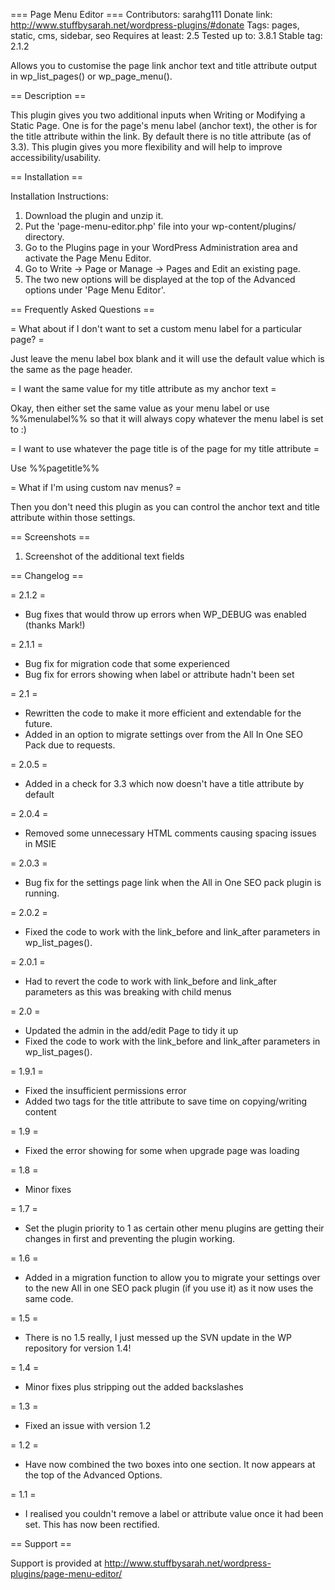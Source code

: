 === Page Menu Editor ===
Contributors: sarahg111
Donate link: http://www.stuffbysarah.net/wordpress-plugins/#donate
Tags: pages, static, cms, sidebar, seo
Requires at least: 2.5
Tested up to: 3.8.1
Stable tag: 2.1.2

Allows you to customise the page link anchor text and title attribute output in wp_list_pages() or wp_page_menu().

== Description ==

This plugin gives you two additional inputs when Writing or Modifying a Static Page. One is for the page's menu label (anchor text), the other is for the title attribute within the link. By default there is no title attribute (as of 3.3). This plugin gives you more flexibility and will help to improve accessibility/usability.

== Installation ==

Installation Instructions:

1. Download the plugin and unzip it.
2. Put the 'page-menu-editor.php' file into your wp-content/plugins/ directory.
3. Go to the Plugins page in your WordPress Administration area and activate the Page Menu Editor.
4. Go to Write -> Page or Manage -> Pages and Edit an existing page.
5. The two new options will be displayed at the top of the Advanced options under 'Page Menu Editor'.

== Frequently Asked Questions ==

= What about if I don't want to set a custom menu label for a particular page? =

Just leave the menu label box blank and it will use the default value which is the same as the page header.

= I want the same value for my title attribute as my anchor text =

Okay, then either set the same value as your menu label or use %%menulabel%% so that it will always copy whatever the menu label is set to :)

= I want to use whatever the page title is of the page for my title attribute =

Use %%pagetitle%%

= What if I'm using custom nav menus? =

Then you don't need this plugin as you can control the anchor text and title attribute within those settings.


== Screenshots ==

1. Screenshot of the additional text fields

== Changelog ==

= 2.1.2 =

* Bug fixes that would throw up errors when WP_DEBUG was enabled (thanks Mark!)

= 2.1.1 =

* Bug fix for migration code that some experienced
* Bug fix for errors showing when label or attribute hadn't been set

= 2.1 =

* Rewritten the code to make it more efficient and extendable for the future.
* Added in an option to migrate settings over from the All In One SEO Pack due to requests.

= 2.0.5 =

* Added in a check for 3.3 which now doesn't have a title attribute by default

= 2.0.4 =

* Removed some unnecessary HTML comments causing spacing issues in MSIE

= 2.0.3 =

* Bug fix for the settings page link when the All in One SEO pack plugin is running.

= 2.0.2 =

* Fixed the code to work with the link_before and link_after parameters in wp_list_pages().

= 2.0.1 =

* Had to revert the code to work with link_before and link_after parameters as this was breaking with child menus

= 2.0 =

* Updated the admin in the add/edit Page to tidy it up
* Fixed the code to work with the link_before and link_after parameters in wp_list_pages().

= 1.9.1 =

* Fixed the insufficient permissions error
* Added two tags for the title attribute to save time on copying/writing content

= 1.9 =

* Fixed the error showing for some when upgrade page was loading

= 1.8 =

* Minor fixes

= 1.7 =

* Set the plugin priority to 1 as certain other menu plugins are getting their changes in first and preventing the plugin working.

= 1.6 =

* Added in a migration function to allow you to migrate your settings over to the new All in one SEO pack plugin (if you use it) as it now uses the same code.

= 1.5 =

* There is no 1.5 really, I just messed up the SVN update in the WP repository for version 1.4!

= 1.4 =

* Minor fixes plus stripping out the added backslashes

= 1.3 =

* Fixed an issue with version 1.2

= 1.2 =

* Have now combined the two boxes into one section. It now appears at the top of the Advanced Options.

= 1.1 =

* I realised you couldn't remove a label or attribute value once it had been set. This has now been rectified.

== Support ==

Support is provided at http://www.stuffbysarah.net/wordpress-plugins/page-menu-editor/